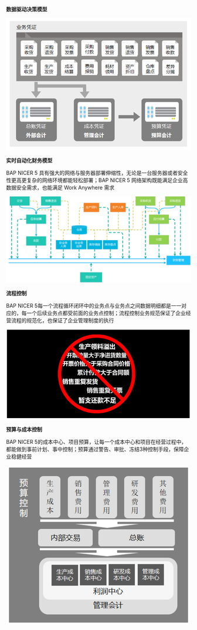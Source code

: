 **数据驱动决策模型**

![img](BAP_NICER_5_images/19.png) 

**实时自动化财务模型**

BAP NICER 5 具有强大的网络与服务器部署伸缩性，无论是一台服务器或者安全性更高更复杂的网络环境都能轻松部署；BAP NICER 5 网络架构既能满足企业高数据安全需求，也能满足 Work Anywhere 需求

![img](BAP_NICER_5_images/20.png)

**流程控制**

BAP NICER 5每一个流程循环闭环中的业务点与业务点之间数据明细都是一一对应的，每一个后续业务点都受前面的业务点控制；流程控制业务规范保证了企业经营流程的规范化，也保证了企业管理制度的执行

![img](BAP_NICER_5_images/21.png) 

**预算与成本控制**

BAP NICER 5的成本中心、项目预算，让每一个成本中心和项目在经营过程中，都能做到事前计划、事中控制；预算通过警告、审批、冻结3种控制手段，保障企业稳健经营

![img](BAP_NICER_5_images/22.png)